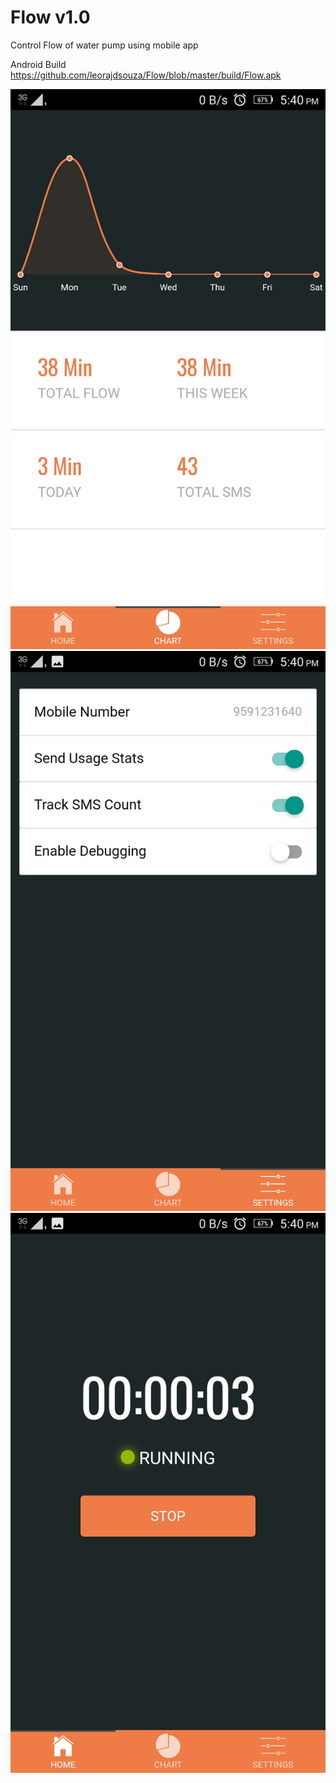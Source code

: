 # Flow v1.0
Control Flow of water pump using mobile app

Android Build <br>
https://github.com/leorajdsouza/Flow/blob/master/build/Flow.apk

![screen 1](https://github.com/leorajdsouza/Flow/blob/master/screenshot/img1.jpeg)
![screen 2](https://github.com/leorajdsouza/Flow/blob/master/screenshot/img2.jpeg)
![screen 3](https://github.com/leorajdsouza/Flow/blob/master/screenshot/img3.jpeg)

